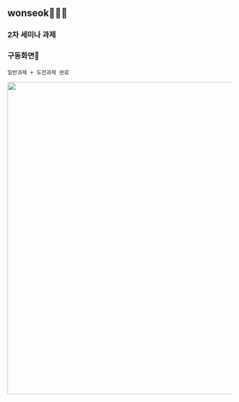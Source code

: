 ## wonseok🙋🏽‍♂️
### 2차 세미나 과제
### 구동화면📲
`일반과제 + 도전과제 완료`

<img height="700" src="/Assignment/SOPT27_week2_assignment/SOPT27_week2_assignment/week2_assignment_simul.gif">

